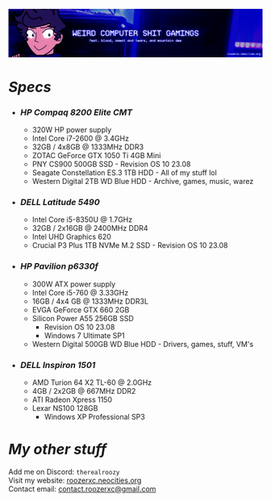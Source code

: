 ![](./stuff/wpcstuff2.png)

# *Specs*
- ### *HP Compaq 8200 Elite CMT*
  - 320W HP power supply
  - Intel Core i7-2600 @ 3.4GHz
  - 32GB / 4x8GB @ 1333MHz DDR3
  - ZOTAC GeForce GTX 1050 Ti 4GB Mini
  - PNY CS900 500GB SSD - Revision OS 10 23.08
  - Seagate Constellation ES.3 1TB HDD - All of my stuff lol
  - Western Digital 2TB WD Blue HDD - Archive, games, music, warez
- ### *DELL Latitude 5490*
  - Intel Core i5-8350U @ 1.7GHz
  - 32GB / 2x16GB @ 2400MHz DDR4
  - Intel UHD Graphics 620
  - Crucial P3 Plus 1TB NVMe M.2 SSD - Revision OS 10 23.08
- ### *HP Pavilion p6330f*
  - 300W ATX power supply
  - Intel Core i5-760 @ 3.33GHz
  - 16GB / 4x4 GB @ 1333MHz DDR3L
  - EVGA GeForce GTX 660 2GB
  - Silicon Power A55 256GB SSD
      - Revision OS 10 23.08
      - Windows 7 Ultimate SP1
  - Western Digital 500GB WD Blue HDD - Drivers, games, stuff, VM's
- ### *DELL Inspiron 1501*
  - AMD Turion 64 X2 TL-60 @ 2.0GHz
  - 4GB / 2x2GB @ 667MHz DDR2
  - ATI Radeon Xpress 1150
  - Lexar NS100 128GB
    - Windows XP Professional SP3

# *My other stuff*
Add me on Discord: `therealroozy`<br>
Visit my website: [roozerxc.neocities.org](https://roozerxc.neocities.org/index.html)<br>
Contact email: [contact.roozerxc@gmail.com](mailto:contact.roozerxc@gmail.com)

